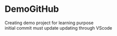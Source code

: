 # DemoGitHub
Creating demo project for learning purpose <br>
initial commit must update
updating through VScode
